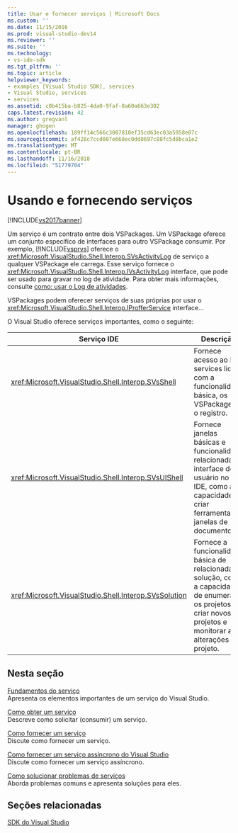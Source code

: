 ```yaml
---
title: Usar e fornecer serviços | Microsoft Docs
ms.custom: ''
ms.date: 11/15/2016
ms.prod: visual-studio-dev14
ms.reviewer: ''
ms.suite: ''
ms.technology:
- vs-ide-sdk
ms.tgt_pltfrm: ''
ms.topic: article
helpviewer_keywords:
- examples [Visual Studio SDK], services
- Visual Studio, services
- services
ms.assetid: c0b415ba-b825-4da0-9faf-8a60a663e302
caps.latest.revision: 42
ms.author: gregvanl
manager: ghogen
ms.openlocfilehash: 189ff14c566c3007810ef35cd63ec03a5958e07c
ms.sourcegitcommit: af428c7ccd007e668ec0dd8697c88fc5d8bca1e2
ms.translationtype: MT
ms.contentlocale: pt-BR
ms.lasthandoff: 11/16/2018
ms.locfileid: "51779704"
---
```

# <a name="using-and-providing-services"></a>Usando e fornecendo serviços
[!INCLUDE[vs2017banner](../includes/vs2017banner.md)]

Um serviço é um contrato entre dois VSPackages. Um VSPackage oferece um conjunto específico de interfaces para outro VSPackage consumir. Por exemplo, [!INCLUDE[vsprvs](../includes/vsprvs-md.md)] oferece o <xref:Microsoft.VisualStudio.Shell.Interop.SVsActivityLog> de serviço a qualquer VSPackage ele carrega. Esse serviço fornece o <xref:Microsoft.VisualStudio.Shell.Interop.IVsActivityLog> interface, que pode ser usado para gravar no log de atividade. Para obter mais informações, consulte [como: usar o Log de atividades](../extensibility/how-to-use-the-activity-log.md).  
  
 VSPackages podem oferecer serviços de suas próprias por usar o <xref:Microsoft.VisualStudio.Shell.Interop.IProfferService> interface...  
  
 O Visual Studio oferece serviços importantes, como o seguinte:  
  
|Serviço IDE|Descrição|  
|-----------------|-----------------|  
|<xref:Microsoft.VisualStudio.Shell.Interop.SVsShell>|Fornece acesso ao IDE services lidar com a funcionalidade básica, os VSPackages e o registro.|  
|<xref:Microsoft.VisualStudio.Shell.Interop.SVsUIShell>|Fornece janelas básicas e funcionalidade relacionada à interface do usuário no IDE, como a capacidade de criar ferramentas e janelas de documento.|  
|<xref:Microsoft.VisualStudio.Shell.Interop.SVsSolution>|Fornece a funcionalidade básica de relacionadas à solução, como a capacidade de enumerar os projetos, criar novos projetos e monitorar as alterações do projeto.|  
  
## <a name="in-this-section"></a>Nesta seção  
 [Fundamentos do serviço](../extensibility/internals/service-essentials.md)  
 Apresenta os elementos importantes de um serviço do Visual Studio.  
  
 [Como obter um serviço](../extensibility/how-to-get-a-service.md)  
 Descreve como solicitar (consumir) um serviço.  
  
 [Como fornecer um serviço](../extensibility/how-to-provide-a-service.md)  
 Discute como fornecer um serviço.  
  
 [Como fornecer um serviço assíncrono do Visual Studio](../extensibility/how-to-provide-an-asynchronous-visual-studio-service.md)  
 Discute como fornecer um serviço assíncrono.  
  
 [Como solucionar problemas de serviços](../extensibility/how-to-troubleshoot-services.md)  
 Aborda problemas comuns e apresenta soluções para eles.  
  
## <a name="related-sections"></a>Seções relacionadas  
 [SDK do Visual Studio](../extensibility/visual-studio-sdk.md)

